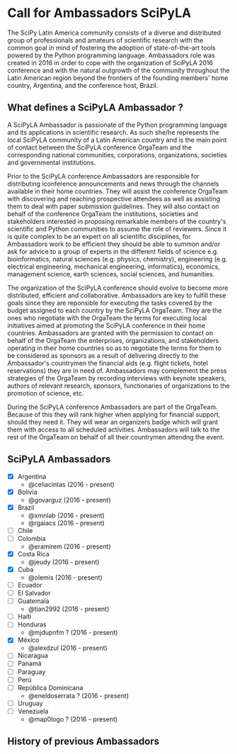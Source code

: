 
# Call for Ambassadors SciPyLA

The SciPy Latin America community consists of a diverse and distributed
group of professionals and amateurs of scientific research with the common
goal in mind of fostering the adoption of state-of-the-art tools powered
by the Python programming language. Ambassadors role was created in 2016
in order to cope with the organization of SciPyLA 2016 conference and with the
natural outgrowth of the community throughout the Latin American region
beyond the frontiers of the founding members' home country, Argentina,
and the conference host, Brazil.

## What defines a SciPyLA Ambassador ?

A SciPyLA Ambassador is passionate of the Python programming language and
its applications in scientific research. As such she/he represents the
local SciPyLA community of a Latin American country and is the main
point of contact between the SciPyLA conference OrgaTeam and the
corresponding national communities, corporations, organizations,
societies and governmental institutions.

Prior to the SciPyLA conference Ambassadors are responsible for
distributing iconference announcements and news through the channels
available in their home countries. They will assist the conference
OrgaTeam with discovering and reaching prospective attendees
as well as assisting them to deal with paper
submission guidelines. They will also contact on behalf of the
conference OrgaTeam the institutions, societies and stakeholders
interested in proposing remarkable members of the country's 
scientific and Python communities to assume the role of reviewers.
Since it is quite complex to be an expert on all scientific disciplines,
for Ambassadors work to be efficient they should be able to
summon and/or ask for advice to a group of experts in the different
fields of science e.g. bioinformatics, natural sciences (e.g. physics,
chemistry), engineering (e.g. electrical engineering, mechanical engineering,
informatics), economics, management science, earth sciences, social sciences,
and humanities.

The organization of the SciPyLA conference should evolve to become
more distributed, efficient and collaborative. Ambassadors are key to
fulfill these goals since they are reponsible for executing the tasks
covered by the budget assigned to each country by the SciPyLA OrgaTeam.
They are the ones who negotiate with the OrgaTeam the terms for executing
local initiatives aimed at promoting the SciPyLA conference in their home
countries. Ambassadors are granted with the permission to contact
on behalf of the OrgaTeam the enterprises, organizations, and
stakeholders operating in their home countries so as to negotiate
the terms for them to be considered as sponsors as a result of
delivering directly to the Ambassador's countrymen the financial aids
(e.g. flight tickets, hotel reservations) they are in need of. 
Ambassadors may complement the press strategies of the OrgaTeam by
recording interviews with keynote speakers, authors of relevant research,
sponsors, functionaries of organizations to the promotion of science, etc.

During the SciPyLA conference Ambassadors are part of the
OrgaTeam. Because of this they will rank higher when applying for
financial support, should they need it. They will wear an organizers
badge which will grant them with access to all scheduled activities.
Ambassadors will talk to the rest of the OrgaTeam on behalf of
all their countrymen attendng the event.

## SciPyLA Ambassadors

- [x] Argentina
  * @celiacintas (2016 - present)
- [x] Bolivia
  * @govarguz (2016 - present)
- [x] Brazil
  * @xmnlab (2016 - present)
  * @rgaiacs (2016 - present)
- [ ] Chile
- [ ] Colombia
  * @eramirem (2016 - present)
- [x] Costa Rica
  * @jeudy (2016 - present)
- [x] Cuba
  * @olemis (2016 - present)
- [ ] Ecuador 
- [ ] El Salvador
- [ ] Guatemala
  * @tian2992 (2016 - present)
- [ ] Haiti
- [ ] Honduras
  * @mjdupnfm ? (2016 - present)
- [x] México
  * @alexdzul (2016 - present)
- [ ] Nicaragua
- [ ] Panamá
- [ ] Paraguay
- [ ] Perú
- [ ] República Dominicana
  * @eneldoserrata ? (2016 - present)
- [ ] Uruguay
- [ ] Venezuela
  * @map0logo ? (2016 - present)

## History of previous Ambassadors



